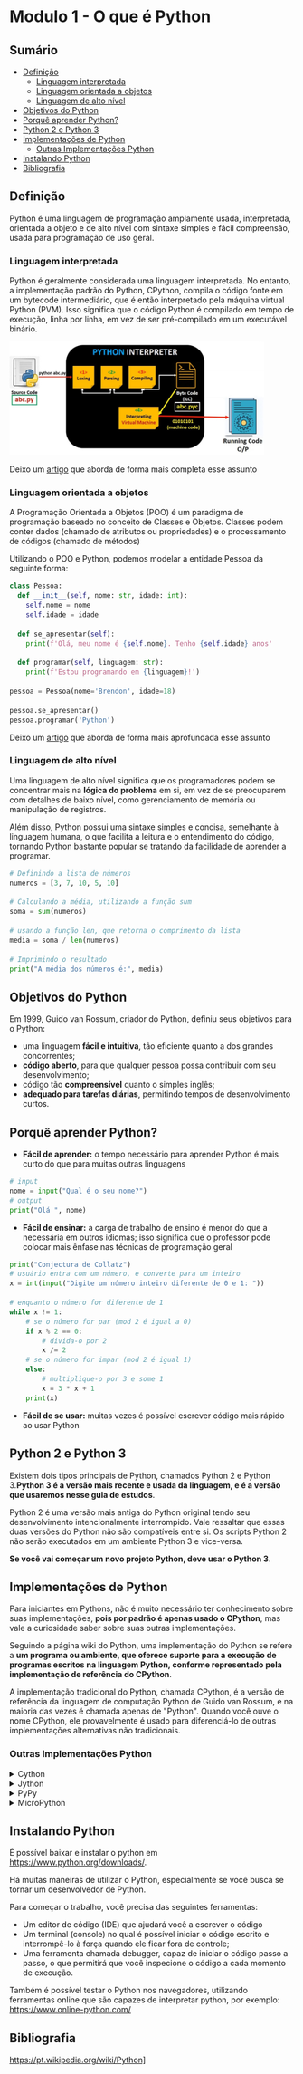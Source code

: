 <h1> Modulo 1 - O que é Python </h1>

<h2>Sumário</h2>

- [Definição](#definição)
  - [Linguagem interpretada](#linguagem-interpretada)
  - [Linguagem orientada a objetos](#linguagem-orientada-a-objetos)
  - [Linguagem de alto nível](#linguagem-de-alto-nível)
- [Objetivos do Python](#objetivos-do-python)
- [Porquê aprender Python?](#porquê-aprender-python)
- [Python 2 e Python 3](#python-2-e-python-3)
- [Implementações de Python](#implementações-de-python)
  - [Outras Implementações Python](#outras-implementações-python)
- [Instalando Python](#instalando-python)
- [Bibliografia](#bibliografia)

## Definição

Python é uma linguagem de programação amplamente usada, interpretada, orientada a objeto e de alto nível com sintaxe simples e fácil compreensão, usada para programação de uso geral.

### Linguagem interpretada

Python é geralmente considerada uma linguagem interpretada. No entanto, a implementação padrão do Python, CPython, compila o código fonte em um bytecode intermediário, que é então interpretado pela máquina virtual Python (PVM). Isso significa que o código Python é compilado em tempo de execução, linha por linha, em vez de ser pré-compilado em um executável binário.

<img src="../assets/python-compilation.jpg" height="200px" alt="Processo de interpretação e compilação do Python">

Deixo um [artigo](https://www.toptal.com/python/por-que-h-tantos-pythons) que aborda de forma mais completa esse assunto

### Linguagem orientada a objetos

A Programação Orientada a Objetos (POO) é ​​um paradigma de programação baseado no conceito de Classes e Objetos.
Classes podem conter dados (chamado de atributos ou propriedades) e o processamento de códigos (chamado de métodos)

Utilizando o POO e Python, podemos modelar a entidade Pessoa da seguinte forma:

```py
class Pessoa:
  def __init__(self, nome: str, idade: int):
    self.nome = nome
    self.idade = idade

  def se_apresentar(self):
    print(f'Olá, meu nome é {self.nome}. Tenho {self.idade} anos'

  def programar(self, linguagem: str):
    print(f'Estou programando em {linguagem}!')

pessoa = Pessoa(nome='Brendon', idade=18)

pessoa.se_apresentar()
pessoa.programar('Python')
```

Deixo um [artigo](https://pythonacademy.com.br/blog/introducao-a-programacao-orientada-a-objetos-no-python) que aborda de forma mais aprofundada esse assunto

### Linguagem de alto nível

Uma linguagem de alto nível significa que os programadores podem se concentrar mais na **lógica do problema** em si, em vez de se preocuparem com detalhes de baixo nível, como gerenciamento de memória ou manipulação de registros.

Além disso, Python possui uma sintaxe simples e concisa, semelhante à linguagem humana, o que facilita a leitura e o entendimento do código, tornando Python bastante popular se tratando da facilidade de aprender a programar.

```py
# Definindo a lista de números
numeros = [3, 7, 10, 5, 10]

# Calculando a média, utilizando a função sum
soma = sum(numeros)

# usando a função len, que retorna o comprimento da lista
media = soma / len(numeros)

# Imprimindo o resultado
print("A média dos números é:", media)
```

## Objetivos do Python

Em 1999, Guido van Rossum, criador do Python, definiu seus objetivos para o Python:

- uma linguagem **fácil e intuitiva**, tão eficiente quanto a dos grandes concorrentes;
- **código aberto**, para que qualquer pessoa possa contribuir com seu desenvolvimento;
- código tão **compreensível** quanto o simples inglês;
- **adequado para tarefas diárias**, permitindo tempos de desenvolvimento curtos.

## Porquê aprender Python?

- **Fácil de aprender:** o tempo necessário para aprender Python é mais curto do que para muitas outras linguagens

```py
# input
nome = input("Qual é o seu nome?")
# output
print("Olá ", nome)
```

- **Fácil de ensinar:** a carga de trabalho de ensino é menor do que a necessária em outros idiomas; isso significa que o professor pode colocar mais ênfase nas técnicas de programação geral

```py
print("Conjectura de Collatz")
# usuário entra com um número, e converte para um inteiro
x = int(input("Digite um número inteiro diferente de 0 e 1: "))

# enquanto o número for diferente de 1
while x != 1:
    # se o número for par (mod 2 é igual a 0)
    if x % 2 == 0:
        # divida-o por 2
        x /= 2
    # se o número for impar (mod 2 é igual 1)
    else:
        # multiplique-o por 3 e some 1
        x = 3 * x + 1
    print(x)
```

- **Fácil de se usar:** muitas vezes é possível escrever código mais rápido ao usar Python

## Python 2 e Python 3

Existem dois tipos principais de Python, chamados Python 2 e Python 3.**Python 3 é a versão mais recente e usada da linguagem, e é a versão que usaremos nesse guia de estudos**.

Python 2 é uma versão mais antiga do Python original tendo seu desenvolvimento intencionalmente interrompido.
Vale ressaltar que essas duas versões do Python não são compatíveis entre si. Os scripts Python 2 não serão executados em um ambiente Python 3 e vice-versa.

**Se você vai começar um novo projeto Python, deve usar o Python 3**.

## Implementações de Python

Para iniciantes em Pythons, não é muito necessário ter conhecimento sobre suas implementações, **pois por padrão é apenas usado o CPython**, mas vale a curiosidade saber sobre suas outras implementações.

Seguindo a página wiki do Python, uma implementação do Python se refere a **um programa ou ambiente, que oferece suporte para a execução de programas escritos na linguagem Python, conforme representado pela implementação de referência do CPython**.

A implementação tradicional do Python, chamada CPython, é a versão de referência da linguagem de computação Python de Guido van Rossum, e na maioria das vezes é chamada apenas de "Python". Quando você ouve o nome CPython, ele provavelmente é usado para diferenciá-lo de outras implementações alternativas não tradicionais.

### Outras Implementações Python

<details>
<summary>Cython</summary>
<br>
Cython possibilita a adição de tipos estáticos, <b>compilando o código em C para obter um desempenho próximo ao da linguagem C</b>, enquanto mantém a facilidade de desenvolvimento do Python. Com essa implementação, é possível acelerar partes críticas do código Python e integrar-se facilmente com bibliotecas em C existentes, tornando-o uma opção valiosa para melhorar o desempenho de programas em Python.
</details>

<details>
<summary>Jython</summary>
<br>
Jython é executada na máquina virtual Java (JVM). Com o Jython, <b> os desenvolvedores podem aproveitar a interoperabilidade entre Java e Python, permitindo que código Python seja executado em uma plataforma Java </b>. Isso significa que é possível acessar bibliotecas Java, aproveitar a escalabilidade e desempenho da JVM, e integrar facilmente código Python com aplicativos e sistemas Java existentes.
</details>

<details>
<summary>PyPy</summary>
<br>
PyPy <b>busca melhorar o desempenho e a eficiência do tempo de execução</b>. Ao contrário da implementação padrão do CPython, o PyPy utiliza uma técnica chamada compilação just-in-time (JIT), que traduz o código Python em código de máquina otimizado durante a execução. Isso resulta em um desempenho significativamente mais rápido para muitos tipos de aplicativos Python. Além disso, o PyPy também oferece suporte a extensões C e possui um coletor de lixo avançado, o que pode melhorar o gerenciamento de memória e a eficiência geral do programa. Essa implementação é uma opção atraente para desenvolvedores que buscam melhorar o desempenho de suas aplicações Python sem a necessidade de reescrever ou refatorar o código existente.
</details>

<details>
<summary>MicroPython</summary>
<br>
<b>MicroPython é uma implementação projetada para rodar em microcontroladores e sistemas embarcados</b>. Com foco na eficiência e no uso mínimo de recursos, o MicroPython oferece um ambiente de execução leve e compacto, permitindo que programadores utilizem a linguagem Python em dispositivos de baixo consumo de energia.
Originalmente criado por Damien George, um programador australiano que, no ano de 2013, realizou uma campanha bem-sucedida no Kickstarter e lançou a primeira versão do MicroPython com uma placa de desenvolvimento baseada em STM32F4 chamada pyboard.
</details>

## Instalando Python

É possível baixar e instalar o python em <https://www.python.org/downloads/>.

Há muitas maneiras de utilizar o Python, especialmente se você busca se tornar um desenvolvedor de Python.

Para começar o trabalho, você precisa das seguintes ferramentas:

- Um editor de código (IDE) que ajudará você a escrever o código
- Um terminal (console) no qual é possível iniciar o código escrito e interrompê-lo à força quando ele ficar fora de controle;
- Uma ferramenta chamada debugger, capaz de iniciar o código passo a passo, o que permitirá que você inspecione o código a cada momento de execução.

Também é possível testar o Python nos navegadores, utilizando ferramentas online que são capazes de interpretar python, por exemplo: <https://www.online-python.com/>

## Bibliografia

<https://pt.wikipedia.org/wiki/Python]>
